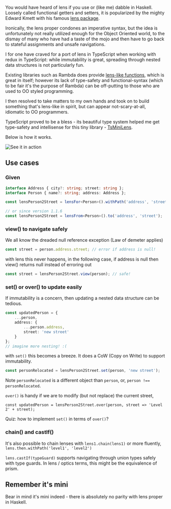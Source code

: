 You would have heard of lens if you use or (like me) dabble in Haskell. Loosely called functional getters and setters, it is popularized by the mighty Edward Kmett with his famous [lens package](http://hackage.haskell.org/package/lens).

Ironically, the lens proper condones an imperative syntax, but the idea is unfortunately not really utilized enough for the Object Oriented world, to the dismay of many who have had a taste of the mojo and then have to go back to stateful assignments and unsafe navigations.

I for one have craved for a port of lens in TypeScript when working with redux in TypeScript: while immutability is great, spreading through nested data structures is not particularly fun.

Existing libraries such as Rambda does provide [lens-like functions](https://ramdajs.com/docs/#lens), which is great in itself; however its lack of type-safety and functional-syntax (which to be fair it's the purpose of Rambda) can be off-putting to those who are used to OO styled programming.

I then resolved to take matters to my own hands and took on to build something that's lens-like in spirit, but can appear not-scary-at-all, idiomatic to OO programmers.

TypeScript proved to be a bless - its beautiful type system helped me get type-safety and intellisense for this tiny library - [TsMiniLens](https://github.com/hackle/TsMiniLens).

Below is how it works.

![See it in action](https://github.com/hackle/TsMiniLens/raw/master/demo.gif)

## Use cases

### Given
```TypeScript
interface Address { city?: string; street: string };
interface Person { name?: string; address: Address };

const lensPerson2Street = lensFor<Person>().withPath('address', 'street'); // this is type safe, e.g. 'street1' wont't compile

// or since version 1.1.6
const lensPerson2Street = lensFrom<Person>().to('address', 'street');

```

### view() to navigate safely

We all know the dreaded null reference exception (Law of demeter applies)

```TypeScript
const street = person.address.street; // error if address is null!
```

with lens this never happens, in the following case, if address is null then view() returns null instead of erroring out

```TypeScript
const street = lensPerson2Street.view(person); // safe!
```

### set() or over() to update easily

If immutability is a concern, then updating a nested data structure can be tedious.
```TypeScript
const updatedPerson = {
    ...person,
    address: {
        ...person.address,
        street: 'new street'
    }
};
// imagine more nesting! :(
```

with ``set()`` this becomes a breeze. It does a CoW (Copy on Write) to support immutability.
```typescript
const personRelocated = lensPerson2Street.set(person, 'new street');
```
Note ``personRelocated`` is a different object than ``person``, or, ``person !== personRelocated``.

``over()`` is handy if we are to modify (but not replace) the current street,
```
const updatedPerson = lensPerson2Street.over(person, street => 'Level 2' + street);
```
Quiz: how to implement ``set()`` in terms of ``over()``?

### chain() and castIf()

It's also possible to chain lenses with ``lens1.chain(lens1)`` or more fluently, ``lens.then.withPath('level1', 'level2')``

``lens.castIf(typeGuard)`` supports navigating through union types safely with type guards. In lens / optics terms, this might be the equivalence of prism.

## Remember it's mini
Bear in mind it's mini indeed - there is absolutely no parity with lens proper in Haskell.